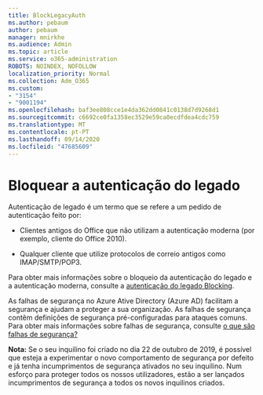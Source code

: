 ```yaml
---
title: BlockLegacyAuth
ms.author: pebaum
author: pebaum
manager: mnirkhe
ms.audience: Admin
ms.topic: article
ms.service: o365-administration
ROBOTS: NOINDEX, NOFOLLOW
localization_priority: Normal
ms.collection: Adm_O365
ms.custom:
- "3154"
- "9001194"
ms.openlocfilehash: baf3ee808cce1e4da362dd0841c0138d7d9268d1
ms.sourcegitcommit: c6692ce0fa1358ec3529e59ca0ecdfdea4cdc759
ms.translationtype: MT
ms.contentlocale: pt-PT
ms.lasthandoff: 09/14/2020
ms.locfileid: "47685609"
---
```

# <a name="blocking-legacy-authentication"></a>Bloquear a autenticação do legado

Autenticação de legado é um termo que se refere a um pedido de autenticação feito por:

- Clientes antigos do Office que não utilizam a autenticação moderna (por exemplo, cliente do Office 2010).

- Qualquer cliente que utilize protocolos de correio antigos como IMAP/SMTP/POP3.

Para obter mais informações sobre o bloqueio da autenticação do legado e a autenticação moderna, consulte a [autenticação do legado Blocking](https://docs.microsoft.com/azure/active-directory/conditional-access/concept-conditional-access-block-legacy-authentication).

As falhas de segurança no Azure Ative Directory (Azure AD) facilitam a segurança e ajudam a proteger a sua organização. As falhas de segurança contêm definições de segurança pré-configuradas para ataques comuns.
Para obter mais informações sobre falhas de segurança, consulte [o que são falhas de segurança?](https://docs.microsoft.com/azure/active-directory/fundamentals/concept-fundamentals-security-defaults) 

**Nota:** Se o seu inquilino foi criado no dia 22 de outubro de 2019, é possível que esteja a experimentar o novo comportamento de segurança por defeito e já tenha incumprimentos de segurança ativados no seu inquilino.  Num esforço para proteger todos os nossos utilizadores, estão a ser lançados incumprimentos de segurança a todos os novos inquilinos criados.
